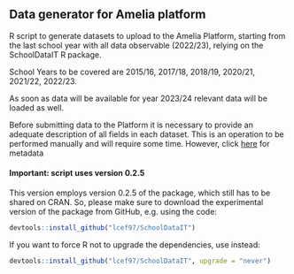 ## Data generator for Amelia platform

R script to generate datasets to upload to the Amelia Platform, starting from the last school year with all data observable (2022/23), relying on the SchoolDataIT R package.

School Years to be covered are 2015/16, 2017/18, 2018/19, 2020/21, 2021/22, 2022/23.

As soon as data will be available for year 2023/24 relevant data will be loaded as well.

Before submitting data to the Platform it is necessary to provide an adequate description of all fields in each dataset. This is an operation to be performed manually and will require some time. However, click [here](https://github.com/lcef97/AMELIA_datasets/blob/main/Complete%20data/field_track.csv) for metadata 

#### Important: script uses version 0.2.5

This version employs version 0.2.5 of the package, which still has to be shared on CRAN.
So, please make sure to download the experimental version of the package from GitHub, e.g. using the code:
``` r
devtools::install_github("lcef97/SchoolDataIT")
```
If you want to force R not to upgrade the dependencies, use instead:
``` r
devtools::install_github("lcef97/SchoolDataIT", upgrade = "never")
```


